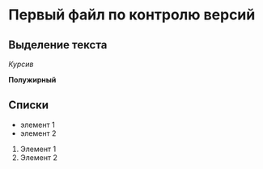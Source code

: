 # Первый файл по контролю версий


## Выделение текста

*Курсив*

**Полужирный**

## Списки

* элемент 1
* элемент 2

1. Элемент 1
2. Элемент 2


